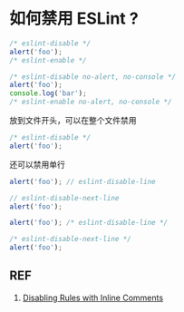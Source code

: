 # 如何禁用 ESLint ?

```js
/* eslint-disable */
alert('foo');
/* eslint-enable */

/* eslint-disable no-alert, no-console */
alert('foo');
console.log('bar');
/* eslint-enable no-alert, no-console */
```

放到文件开头，可以在整个文件禁用

```js
/* eslint-disable */
alert('foo');
```

还可以禁用单行

```js
alert('foo'); // eslint-disable-line

// eslint-disable-next-line
alert('foo');

alert('foo'); /* eslint-disable-line */

/* eslint-disable-next-line */
alert('foo');
```

## REF

1. [Disabling Rules with Inline Comments](https://eslint.org/docs/user-guide/configuring#disabling-rules-with-inline-comments)